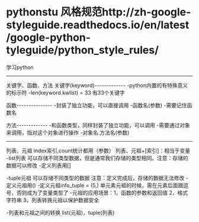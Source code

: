 # pythonstu 风格规范http://zh-google-styleguide.readthedocs.io/en/latest/google-python-tyleguide/python_style_rules/
学习python
********************************************************************************************
关键字、函数、方法
关键字(keyword)-------------
-python内置的有特殊意义的标示符
-len(keyword.kwlist) = 33 有33个关键字

函数---------------
-封装了独立功能，可以直接调用
-函数名(参数)
-需要记住函数名

方法-------------
-和函数类型，同样封装了独立功能，可以调用
-需要通过对象来调用，指对这个对象进行操作
-对象名.方法名(参数)

*******************************************************************************************
列表、元祖 index索引,count统计都用（参数） 列表、元祖+[索引]：相当于变量
-list列表 可以存储不同类型数据，但是通常我们存储的类型相同。注意：存储的数据可以修改
-定义列表用[]

-tuple元祖 可以存储不同类型的数据 注意：定义完成后，存储的数据无法修改
-定义元祖用()
-定义元祖info_tuple = (5,) 单元素元祖的时候，需在元素后面跟逗号，否则成为了变量类型了
-元祖的应用场景：1，函数的参数和返回值 2，格式字符串 3，列表转换元祖以保护数据安全

-列表和元祖之间的转换 list(元祖)，tuple(列表)
